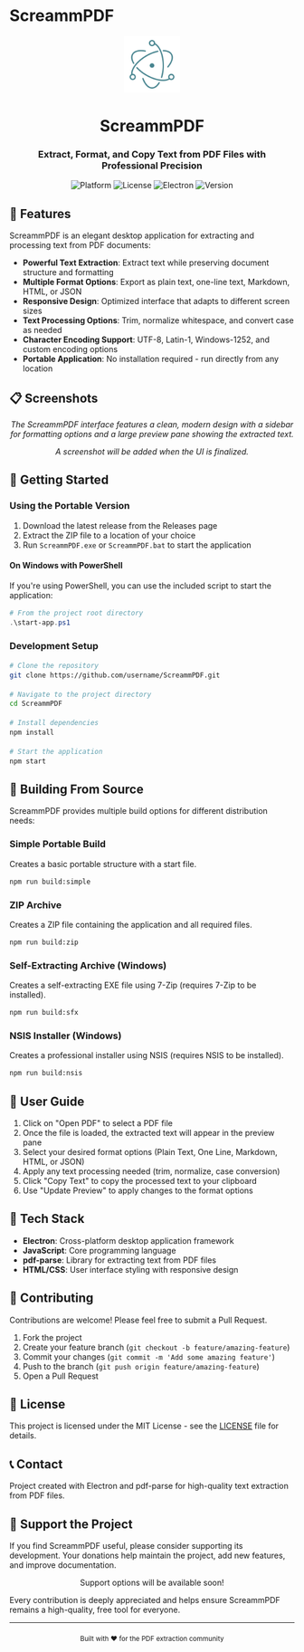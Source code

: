# ScreammPDF

<div align="center">
  <!-- Använd en extern bildlänk för logotypen -->
  <img src="https://raw.githubusercontent.com/devicons/devicon/master/icons/electron/electron-original.svg" alt="ScreammPDF Logo" width="100" height="auto" />
  <h1>ScreammPDF</h1>
  <h3>Extract, Format, and Copy Text from PDF Files with Professional Precision</h3>
</div>

<p align="center">
  <img src="https://img.shields.io/badge/platform-windows-blue.svg" alt="Platform">
  <img src="https://img.shields.io/badge/license-MIT-green.svg" alt="License">
  <img src="https://img.shields.io/badge/electron-v29-blue.svg" alt="Electron">
  <img src="https://img.shields.io/badge/version-1.0.0-orange.svg" alt="Version">
</p>

## 🌟 Features

ScreammPDF is an elegant desktop application for extracting and processing text from PDF documents:

- **Powerful Text Extraction**: Extract text while preserving document structure and formatting
- **Multiple Format Options**: Export as plain text, one-line text, Markdown, HTML, or JSON
- **Responsive Design**: Optimized interface that adapts to different screen sizes
- **Text Processing Options**: Trim, normalize whitespace, and convert case as needed
- **Character Encoding Support**: UTF-8, Latin-1, Windows-1252, and custom encoding options
- **Portable Application**: No installation required - run directly from any location

## 📋 Screenshots

<div align="center">
  <p><i>The ScreammPDF interface features a clean, modern design with a sidebar for formatting options and a large preview pane showing the extracted text.</i></p>
  <p><i>A screenshot will be added when the UI is finalized.</i></p>
</div>

## 🚀 Getting Started

### Using the Portable Version

1. Download the latest release from the Releases page
2. Extract the ZIP file to a location of your choice
3. Run `ScreammPDF.exe` or `ScreammPDF.bat` to start the application

#### On Windows with PowerShell

If you're using PowerShell, you can use the included script to start the application:

```powershell
# From the project root directory
.\start-app.ps1
```

### Development Setup

```bash
# Clone the repository
git clone https://github.com/username/ScreammPDF.git

# Navigate to the project directory
cd ScreammPDF

# Install dependencies
npm install

# Start the application
npm start
```

## 🔧 Building From Source

ScreammPDF provides multiple build options for different distribution needs:

### Simple Portable Build

Creates a basic portable structure with a start file.

```bash
npm run build:simple
```

### ZIP Archive

Creates a ZIP file containing the application and all required files.

```bash
npm run build:zip
```

### Self-Extracting Archive (Windows)

Creates a self-extracting EXE file using 7-Zip (requires 7-Zip to be installed).

```bash
npm run build:sfx
```

### NSIS Installer (Windows)

Creates a professional installer using NSIS (requires NSIS to be installed).

```bash
npm run build:nsis
```

## 📖 User Guide

1. Click on "Open PDF" to select a PDF file
2. Once the file is loaded, the extracted text will appear in the preview pane
3. Select your desired format options (Plain Text, One Line, Markdown, HTML, or JSON)
4. Apply any text processing needed (trim, normalize, case conversion)
5. Click "Copy Text" to copy the processed text to your clipboard
6. Use "Update Preview" to apply changes to the format options

## 🧰 Tech Stack

- **Electron**: Cross-platform desktop application framework
- **JavaScript**: Core programming language
- **pdf-parse**: Library for extracting text from PDF files
- **HTML/CSS**: User interface styling with responsive design

## 🤝 Contributing

Contributions are welcome! Please feel free to submit a Pull Request.

1. Fork the project
2. Create your feature branch (`git checkout -b feature/amazing-feature`)
3. Commit your changes (`git commit -m 'Add some amazing feature'`)
4. Push to the branch (`git push origin feature/amazing-feature`)
5. Open a Pull Request

## 📝 License

This project is licensed under the MIT License - see the [LICENSE](LICENSE) file for details.

## 📞 Contact

Project created with Electron and pdf-parse for high-quality text extraction from PDF files.

## 💖 Support the Project

If you find ScreammPDF useful, please consider supporting its development. Your donations help maintain the project, add new features, and improve documentation.

<div align="center">
  <p>Support options will be available soon!</p>
</div>

Every contribution is deeply appreciated and helps ensure ScreammPDF remains a high-quality, free tool for everyone.

---

<div align="center">
  <sub>Built with ❤️ for the PDF extraction community</sub>
</div> 